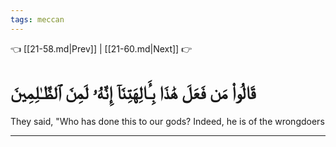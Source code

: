 ```yaml
---
tags: meccan
---
```


👈 [[21-58.md|Prev]] | [[21-60.md|Next]] 👉

# قَالُواْ مَن فَعَلَ هَٰذَا بِـَٔالِهَتِنَآ إِنَّهُۥ لَمِنَ ٱلظَّـٰلِمِينَ

They said, "Who has done this to our gods? Indeed, he is of the wrongdoers

---

